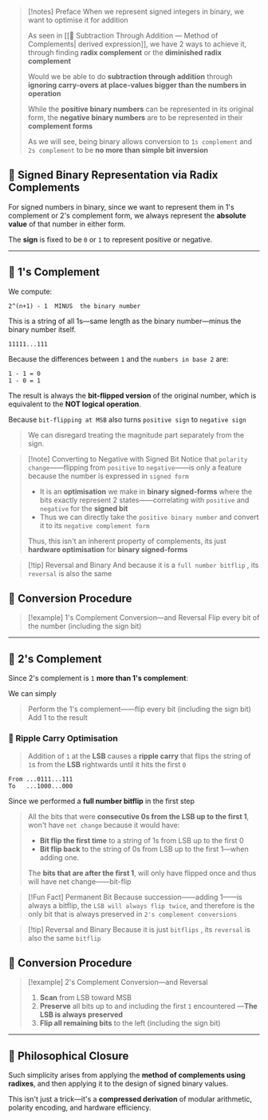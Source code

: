 > [!notes] Preface
> When we represent signed integers in binary, we want to optimise it for addition
>
> As seen in [[🔁 Subtraction Through Addition — Method of Complements| derived expression]], we have 2 ways to achieve it, through finding **radix complement** or the **diminished radix complement** 
> 
> Would we be able to do **subtraction through addition** through **ignoring carry-overs at place-values bigger than the numbers in operation** 
> 
> While the **positive binary numbers** can be represented in its original form, the **negative binary numbers** are to be represented in their **complement forms**
>
> As we will see, being binary allows conversion to `1s complement` and `2s complement` to be **no more than simple bit inversion**

## 🧠 Signed Binary Representation via Radix Complements

For signed numbers in binary, since we want to represent them in 1's complement or 2's complement form, we always represent the **absolute value** of that number in either form. 

The **sign** is fixed to be `0` or `1` to represent positive or negative.

---

## 🔁 1's Complement

We compute:

```
2^(n+1) - 1  MINUS  the binary number
```

This is a string of all 1s—same length as the binary number—minus the binary number itself.

```
11111...111
```

Because the differences between `1` and the `numbers in base 2` are:

```
1 - 1 = 0
1 - 0 = 1
```

The result is always the **bit-flipped version** of the original number, which is equivalent to the **NOT logical operation**.

Because `bit-flipping at MSB` also turns `positive sign` to `negative sign`
> We can disregard treating the magnitude part separately from the sign.  


> [!note] Converting to Negative with Signed Bit
> Notice that `polarity change`——flipping from `positive` to `negative`——is only a feature because the number is expressed in `signed form`
> - It is an **optimisation** we make in **binary signed-forms** where the bits exactly represent 2 states——correlating with `positive` and `negative` for the **signed bit**
> - Thus we can directly take the `positive binary number` and convert it to its `negative complement form`
>
> Thus, this isn't an inherent property of complements, its just **hardware optimisation** for **binary signed-forms**

> [!tip] Reversal and Binary
> And because it is a `full number bitflip` , its `reversal` is also the same

## 🐬 Conversion Procedure
> [!example] 1's Complement Conversion—and Reversal
> Flip every bit of the number (including the sign bit)

---

## 🔁 2's Complement

Since 2's complement is `1` **more than 1's complement**:

We can simply
> Perform the 1's complement——flip every bit (including the sign bit)
> Add 1 to the result

### 🌊 Ripple Carry Optimisation

> Addition of `1` at the **LSB** causes a **ripple carry** that flips the string of `1`s from the **LSB** rightwards until it hits the first `0`

```
From ...0111...111
To   ...1000...000
```

Since we performed a **full number bitflip** in the first step

> All the bits that were **consecutive 0s from the LSB up to the first 1**, won't have `net change` because it would have: 
> - **Bit flip the first time** to a string of 1s from LSB up to the first 0 
> - **Bit flip back** to the string of 0s from LSB up to the first 1—when adding one.
>
> The **bits that are after the first 1**, will only have flipped once and thus will have net change——bit-flip

> [!Fun Fact] Permanent Bit
> Because succession——adding 1——is always a bitflip, the `LSB will always flip twice`, and therefore is the only bit that is always preserved in `2's complement conversions`

> [!tip] Reversal and Binary
> Because it is just `bitflips` , its `reversal` is also the same `bitflip`

## 🐬 Conversion Procedure

> [!example] 2's Complement Conversion—and Reversal
> 1. **Scan** from LSB toward MSB
> 2. **Preserve** all bits up to and including the first `1` encountered
   —**The LSB is always preserved**
> 3. **Flip all remaining bits** to the left (including the sign bit)

---

## 🧩 Philosophical Closure

Such simplicity arises from applying the **method of complements using radixes**, and then applying it to the design of signed binary values.  

This isn't just a trick—it's a **compressed derivation** of modular arithmetic, polarity encoding, and hardware efficiency.
